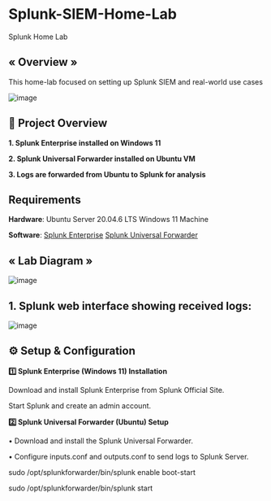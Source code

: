 # Splunk-SIEM-Home-Lab

Splunk Home Lab

## « Overview »
This home-lab focused on setting up Splunk SIEM and real-world use cases

![image](https://github.com/user-attachments/assets/83156f21-9f70-4bdc-8a13-177509153fbe)

## 📌 Project Overview 

**1. Splunk Enterprise installed on Windows 11**

**2. Splunk Universal Forwarder installed on Ubuntu VM**

**3. Logs are forwarded from Ubuntu to Splunk for analysis**

## Requirements
**Hardware**:
  Ubuntu Server 20.04.6 LTS 
  Windows 11 Machine

**Software**:
   [Splunk Enterprise]((https://www.splunk.com/en_us/download/splunk-enterprise.html)) 
   [Splunk Universal Forwarder]((https://www.splunk.com/en_us/download/universal-forwarder.html_))

## « Lab Diagram »

![image](https://github.com/user-attachments/assets/af02b670-74e9-4e35-b03c-4f165a4a2093)


## 1. Splunk web interface showing received logs: 
![image](https://github.com/user-attachments/assets/5ca7004c-715b-4e44-99ca-b105c9a05536)

## ⚙️ Setup & Configuration

**1️⃣ Splunk Enterprise (Windows 11) Installation**

Download and install Splunk Enterprise from Splunk Official Site.

Start Splunk and create an admin account.

**2️⃣ Splunk Universal Forwarder (Ubuntu) Setup**

• Download and install the Splunk Universal Forwarder.

• Configure inputs.conf and outputs.conf to send logs to Splunk Server.

sudo /opt/splunkforwarder/bin/splunk enable boot-start

sudo /opt/splunkforwarder/bin/splunk start








